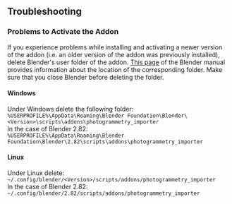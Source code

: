 ## Troubleshooting 

### Problems to Activate the Addon

If you experience problems while installing and activating a newer version of the addon 
(i.e. an older version of the addon was previously installed), delete Blender's user folder of the  addon.
[This page](https://docs.blender.org/manual/en/latest/advanced/blender_directory_layout.html) of the Blender manual
provides information about the location of the corresponding folder. Make sure that you close Blender before deleting the folder.

#### Windows
Under Windows delete the following folder:\
`%USERPROFILE%\AppData\Roaming\Blender Foundation\Blender\<Version>\scripts\addons\photogrammetry_importer`\
In the case of Blender 2.82:\
`%USERPROFILE%\AppData\Roaming\Blender Foundation\Blender\2.82\scripts\addons\photogrammetry_importer`

#### Linux
Under Linux delete:\
`~/.config/blender/<Version>/scripts/addons/photogrammetry_importer`\
In the case of Blender 2.82:\
`~/.config/blender/2.82/scripts/addons/photogrammetry_importer`
